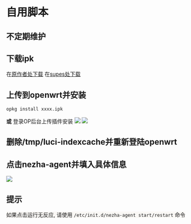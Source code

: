 # 自用脚本
## 不定期维护

## 下载ipk
在[原作者处下载](https://github.com/Erope/openwrt_nezha/releases/)
在[supes处下载](https://op.supes.top/packages/)
## 上传到openwrt并安装
```bash
opkg install xxxx.ipk
```
**或**
登录OP后台上传插件安装
![](https://www.slotheve.com/wp-content/uploads/2023/06/image-13.png)
![](https://www.slotheve.com/wp-content/uploads/2023/06/image-14.png)
## 删除/tmp/luci-indexcache并重新登陆openwrt
## 点击nezha-agent并填入具体信息
![](https://www.slotheve.com/wp-content/uploads/2023/06/image-15.png)
## 提示
<font style="background: rgb(250,248,245)">如果点击运行无反应, 请使用 `/etc/init.d/nezha-agent start/restart` 命令</font>
